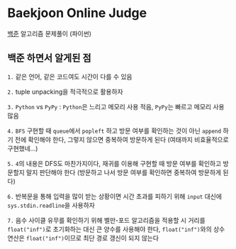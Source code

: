 # Baekjoon Online Judge

[백준](https://www.acmicpc.net/) 알고리즘 문제풀이 (파이썬)

## 백준 하면서 알게된 점

`1.` 같은 언어, 같은 코드여도 시간이 다를 수 있음

`2.` tuple unpacking을 적극적으로 활용하자

`3.` `Python` vs `PyPy` : `Python`은 느리고 메모리 사용 적음, `PyPy`는 빠르고 메모리 사용 많음 

`4.` `BFS` 구현할 때 `queue`에서 `popleft` 하고 방문 여부를 확인하는 것이 아닌 `append` 하기 전에 확인해야 한다, 그렇지 않으면 중복하여 방문하게 된다 (여태까지 비효율적으로 구현했네...)

`5.` `4`의 내용은 DFS도 마찬가지이다, 재귀를 이용해 구현할 때 방문 여부를 확인하고 방문할지 말지 판단해야 한다 (방문하고 나서 방문 여부를 확인하면 중복하여 방문하게 된다)

`6.` 반복문을 통해 입력을 많이 받는 상황이면 시간 초과를 피하기 위해 `input` 대신에 `sys.stdin.readline`을 사용하자

`7.` 음수 사이클 유무를 확인하기 위해 벨만-포드 알고리즘을 적용할 시 거리를 `float("inf")`로 초기화하는 대신 큰 양수를 사용해야 한다, `float("inf")`와의 상수 연산은 `float("inf")`이므로 최단 경로 갱신이 되지 않는다
